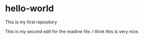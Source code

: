 # hello-world
This is my first repository

This is my second edit for the readme file.
I think this is very nice.
